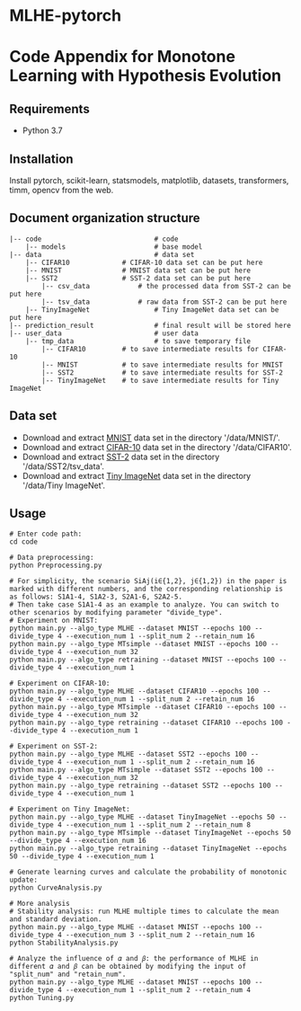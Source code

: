 # MLHE-pytorch
# Code Appendix for Monotone Learning with Hypothesis Evolution

## Requirements
- Python 3.7

## Installation
Install pytorch, scikit-learn, statsmodels, matplotlib, datasets, transformers, timm, opencv from the web.


## Document organization structure
```
|-- code                			# code
	|-- models          			# base model
|-- data                			# data set
	|-- CIFAR10				# CIFAR-10 data set can be put here
	|-- MNIST				# MNIST data set can be put here
	|-- SST2				# SST-2 data set can be put here
		|-- csv_data      		# the processed data from SST-2 can be put here
		|-- tsv_data      		# raw data from SST-2 can be put here
	|-- TinyImageNet				# Tiny ImageNet data set can be put here
|-- prediction_result				# final result will be stored here
|-- user_data           			# user data
	|-- tmp_data        			# to save temporary file
		|-- CIFAR10			# to save intermediate results for CIFAR-10
		|-- MNIST			# to save intermediate results for MNIST
		|-- SST2			# to save intermediate results for SST-2
		|-- TinyImageNet	# to save intermediate results for Tiny ImageNet
```

## Data set
* Download and extract [MNIST](http://yann.lecun.com/exdb/mnist/) data set in the directory '/data/MNIST/'.
* Download and extract [CIFAR-10](http://www.cs.toronto.edu/~kriz/cifar.html) data set in the directory '/data/CIFAR10'.
* Download and extract [SST-2](https://gluebenchmark.com/tasks) data set in the directory '/data/SST2/tsv_data'.
* Download and extract [Tiny ImageNet](http://cs231n.stanford.edu/tiny-imagenet-200.zip) data set in the directory '/data/Tiny ImageNet'.

## Usage
```
# Enter code path:
cd code

# Data preprocessing:
python Preprocessing.py

# For simplicity, the scenario SiAj(i∈{1,2}, j∈{1,2}) in the paper is marked with different numbers, and the corresponding relationship is as follows: S1A1-4, S1A2-3, S2A1-6, S2A2-5. 
# Then take case S1A1-4 as an example to analyze. You can switch to other scenarios by modifying parameter "divide_type".
# Experiment on MNIST:
python main.py --algo_type MLHE --dataset MNIST --epochs 100 --divide_type 4 --execution_num 1 --split_num 2 --retain_num 16
python main.py --algo_type MTsimple --dataset MNIST --epochs 100 --divide_type 4 --execution_num 32
python main.py --algo_type retraining --dataset MNIST --epochs 100 --divide_type 4 --execution_num 1

# Experiment on CIFAR-10:
python main.py --algo_type MLHE --dataset CIFAR10 --epochs 100 --divide_type 4 --execution_num 1 --split_num 2 --retain_num 16
python main.py --algo_type MTsimple --dataset CIFAR10 --epochs 100 --divide_type 4 --execution_num 32
python main.py --algo_type retraining --dataset CIFAR10 --epochs 100 --divide_type 4 --execution_num 1

# Experiment on SST-2:
python main.py --algo_type MLHE --dataset SST2 --epochs 100 --divide_type 4 --execution_num 1 --split_num 2 --retain_num 16
python main.py --algo_type MTsimple --dataset SST2 --epochs 100 --divide_type 4 --execution_num 32
python main.py --algo_type retraining --dataset SST2 --epochs 100 --divide_type 4 --execution_num 1

# Experiment on Tiny ImageNet:
python main.py --algo_type MLHE --dataset TinyImageNet --epochs 50 --divide_type 4 --execution_num 1 --split_num 2 --retain_num 8
python main.py --algo_type MTsimple --dataset TinyImageNet --epochs 50 --divide_type 4 --execution_num 16
python main.py --algo_type retraining --dataset TinyImageNet --epochs 50 --divide_type 4 --execution_num 1

# Generate learning curves and calculate the probability of monotonic update:
python CurveAnalysis.py

# More analysis
# Stability analysis: run MLHE multiple times to calculate the mean and standard deviation.
python main.py --algo_type MLHE --dataset MNIST --epochs 100 --divide_type 4 --execution_num 3 --split_num 2 --retain_num 16
python StabilityAnalysis.py

# Analyze the influence of 𝛼 and 𝛽: the performance of MLHE in different 𝛼 and 𝛽 can be obtained by modifying the input of "split_num" and "retain_num". 
python main.py --algo_type MLHE --dataset MNIST --epochs 100 --divide_type 4 --execution_num 1 --split_num 2 --retain_num 4
python Tuning.py
```
